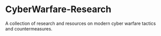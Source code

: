 # CyberWarfare-Research
A collection of research and resources on modern cyber warfare tactics and countermeasures.
